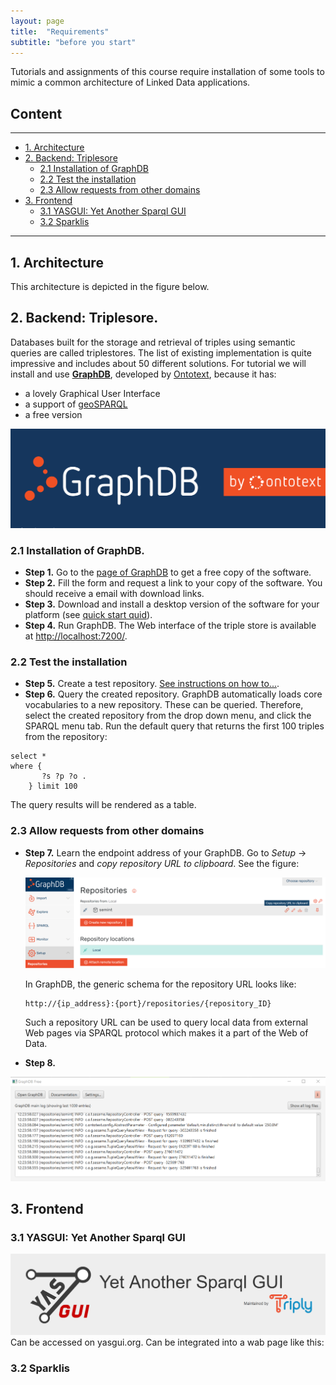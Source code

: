 ```yaml
---
layout: page
title:  "Requirements"
subtitle: "before you start"
---
```


Tutorials and assignments of this course require installation of some tools 
to mimic a common architecture of Linked Data applications. 

## Content
---
- [1. Architecture](#arch)
- [2. Backend: Triplesore](#backend)
  - [2.1 Installation of GraphDB](#graphdb)
  - [2.2 Test the installation](#test)
  - [2.3 Allow requests from other domains](#cors)
- [3. Frontend](#frontend)
  - [3.1 YASGUI: Yet Another Sparql GUI](#yasgui)
  - [3.2 Sparklis](#sparklis)

---------------


## 1. Architecture <a name="arch"></a>
This architecture is depicted in the figure below. 

## 2. Backend: Triplesore. <a name="backend"></a>
Databases built for the storage and retrieval of triples using semantic queries are called triplestores. 
The list of existing implementation is quite impressive and includes about 50 different solutions. 
For tutorial we will install and use **[GraphDB](https://www.ontotext.com/products/graphdb/)**, 
developed by [Ontotext](https://www.ontotext.com/), because it has: 
- a lovely Graphical User Interface
- a support of [geoSPARQL](http://graphdb.ontotext.com/documentation/free/geosparql-support.html)
- a free version

<img src="graphdb_logo.png" alt="GraphDB">

### 2.1 Installation of GraphDB. <a name="graphdb"></a>

- **Step 1.** Go to the [page of GraphDB](https://www.ontotext.com/products/graphdb/) to get a free copy of the software.
- **Step 2.** Fill the form and request a link to your copy of the software. You should receive a email with download links. 
- **Step 3.** Download and install a desktop version of the software for your platform (see [quick start quid](http://graphdb.ontotext.com/documentation/8.9/free/quick-start-guide.html#run-graphdb-as-a-desktop-installation)).   
- **Step 4.** Run GraphDB. The Web interface of the triple store is available at [http://localhost:7200/](http://localhost:7200/).

### 2.2 Test the installation <a name="test"></a>

- **Step 5.** Create a test repository. [See instructions on how to...](http://graphdb.ontotext.com/documentation/8.9/free/quick-start-guide.html#create-a-repository).
- **Step 6.** Query the created repository. GraphDB automatically loads core vocabularies to 
a new repository. These can be queried. Therefore, select the created repository from the 
 drop down menu, and click the SPARQL menu tab. Run the default query that returns 
 the first 100 triples from the repository:
 
 ```` sparql
 select * 
 where {
      	?s ?p ?o .
     } limit 100      
````

The query results will be rendered as a table. 

### 2.3 Allow requests from other domains <a name="cors"></a>

- **Step 7.** Learn the endpoint address of your GraphDB. Go to *Setup* -> *Repositories* 
and *copy repository URL to clipboard*. See the figure:

  <img src="graphdb_endpoint_url.png" alt="copy repository URL to clipboard">
  
  In GraphDB, the generic schema for the repository URL looks 
  like:

  ```
  http://{ip_address}:{port}/repositories/{repository_ID}
  ```
  
  Such a repository URL can be used to query local data from external Web pages via SPARQL protocol
  which makes it a part of the Web of Data.  
  
- **Step 8.** 




<img src="graphdb_logfile.png" alt="GraphDB console">


## 3. Frontend <a name="frontend"></a>

### 3.1 YASGUI: Yet Another Sparql GUI <a name="yasgui"></a>

<img src="yasgui.png" alt="YasGui">
Can be accessed on yasgui.org.
Can be integrated into a wab page like this:

### 3.2 Sparklis <a name="sparklis"></a>